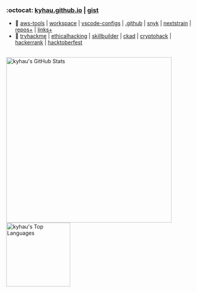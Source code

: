 <!--
<img align="right" width="140" src="image/aws_community_builder_badge.png" />
-->

### :octocat: [kyhau.github.io](https://kyhau.github.io) | [gist](https://gist.github.com/kyhau)
- 🔭 [aws-tools](https://github.com/kyhau/aws-tools) 
    | [workspace](https://github.com/kyhau/workspace) 
  | [vscode-configs](https://github.com/kyhau/vscode-configs) 
  | [.github](https://github.com/kyhau/.github) 
  | [snyk](https://app.snyk.io)
  | [nextstrain](https://nextstrain.org/ncov/gisaid/global/6m)
  | [repos+](projects.md/#aws-related-projects) 
  | [links+](https://github.com/kyhau/workspace/blob/main/quick-notes/UsefulLinks.md)
- 🔗 [tryhackme](https://tryhackme.com/)
  | [ethicalhacking](https://www.tutorialspoint.com/ethical_hacking/)
  | [skillbuilder](https://explore.skillbuilder.aws/)
  | [ckad](https://github.com/dgkanatsios/CKAD-exercises)
  | [cryptohack](https://cryptohack.org/)
  | [hackerrank](https://www.hackerrank.com/)
  | [hacktoberfest](https://hacktoberfest.com/)

</br>

<a target=_blank href="https://github.com/kyhau">
  <img align="center" alt="kyhau's GitHub Stats" width="440"
       src="https://github-readme-stats-git-masterrstaa-rickstaa.vercel.app/api?username=kyhau&show_icons=true&theme=github_dark&count_private=true&include_all_commits=true&hide_border=true"/>
</a>
<a target=_blank href="https://github.com/kyhau">
  <img align="center" alt="kyhau's Top Languages" height="170" 
       src="https://github-readme-stats-git-masterrstaa-rickstaa.vercel.app/api/top-langs/?username=kyhau&theme=github_dark&count_private=true&layout=compact&hide=EJS&hide_border=true"/>
</a>

<!--
**kyhau/kyhau** is a ✨ _special_ ✨ repository because its `README.md` (this file) appears on your GitHub profile.

Here are some ideas to get you started:

- 🔭 I’m currently working on ...
- 🌱 I’m currently learning ...
- 👯 I’m looking to collaborate on ...
- 🤔 I’m looking for help with ...
- 💬 Ask me about ...
- 📫 How to reach me: ...
- 😄 Pronouns: ...
- ⚡ Fun fact: ...
-->
